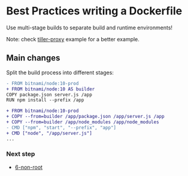 # Best Practices writing a Dockerfile

Use multi-stage builds to separate build and runtime environments!

Note: check [tiller-proxy](https://github.com/juan131/dockerfile-best-practices/tree/tiller-proxy) example for a better example.

## Main changes

Split the build process into different stages:

```diff
- FROM bitnami/node:10-prod
+ FROM bitnami/node:10 AS builder
COPY package.json server.js /app
RUN npm install --prefix /app

+ FROM bitnami/node:10-prod
+ COPY --from=builder /app/package.json /app/server.js /app
+ COPY --from=builder /app/node_modules /app/node_modules
- CMD ["npm", "start", "--prefix", "app"]
+ CMD ["node", "/app/server.js"]
...
```

### Next step

- [6-non-root](https://github.com/juan131/dockerfile-best-practices/tree/6-non-root)
